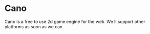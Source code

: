# Cano
Cano is a free to use 2d game engine for the web. We ll support other platforms as soon as we can.
